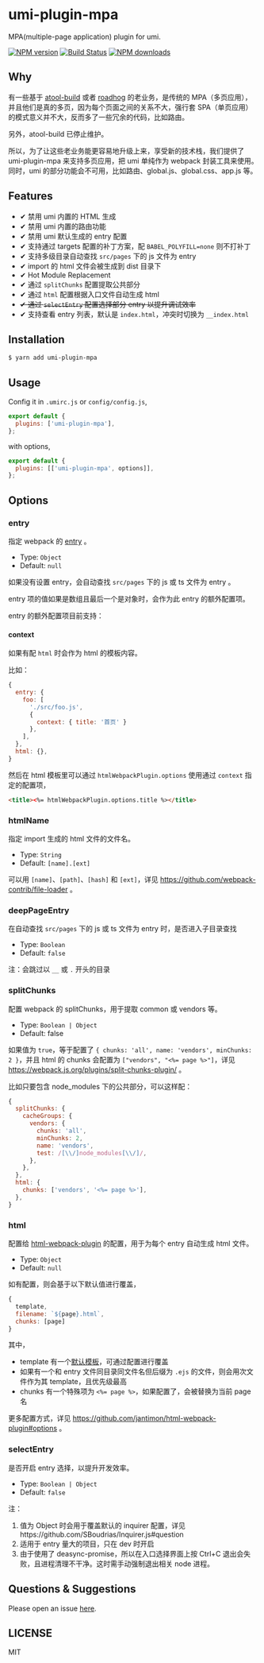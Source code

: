 # umi-plugin-mpa

MPA(multiple-page application) plugin for umi.

[![NPM version](https://img.shields.io/npm/v/umi-plugin-mpa.svg?style=flat)](https://npmjs.org/package/umi-plugin-mpa)
[![Build Status](https://img.shields.io/travis/umijs/umi-plugin-mpa.svg?style=flat)](https://travis-ci.org/umijs/umi-plugin-mpa)
[![NPM downloads](http://img.shields.io/npm/dm/umi-plugin-mpa.svg?style=flat)](https://npmjs.org/package/umi-plugin-mpa)

## Why

有一些基于 [atool-build](https://github.com/ant-tool/atool-build) 或者 [roadhog](https://github.com/sorrycc/roadhog) 的老业务，是传统的 MPA（多页应用），并且他们是真的多页，因为每个页面之间的关系不大，强行套 SPA（单页应用）的模式意义并不大，反而多了一些冗余的代码，比如路由。

另外，atool-build 已停止维护。

所以，为了让这些老业务能更容易地升级上来，享受新的技术栈，我们提供了 umi-plugin-mpa 来支持多页应用，把 umi 单纯作为 webpack 封装工具来使用。同时，umi 的部分功能会不可用，比如路由、global.js、global.css、app.js 等。

## Features

- ✔︎ 禁用 umi 内置的 HTML 生成
- ✔︎ 禁用 umi 内置的路由功能
- ✔︎ 禁用 umi 默认生成的 entry 配置
- ✔︎ 支持通过 targets 配置的补丁方案，配 `BABEL_POLYFILL=none` 则不打补丁
- ✔︎ 支持多级目录自动查找 `src/pages` 下的 js 文件为 entry
- ✔︎ import 的 html 文件会被生成到 dist 目录下
- ✔︎ Hot Module Replacement
- ✔︎ 通过 `splitChunks` 配置提取公共部分
- ✔︎ 通过 `html` 配置根据入口文件自动生成 html
- ~~✔︎ 通过 `selectEntry` 配置选择部分 entry 以提升调试效率~~
- ✔︎ 支持查看 entry 列表，默认是 `index.html`，冲突时切换为 `__index.html`

## Installation

```bash
$ yarn add umi-plugin-mpa
```

## Usage

Config it in `.umirc.js` or `config/config.js`,

```js
export default {
  plugins: ['umi-plugin-mpa'],
};
```

with options,

```js
export default {
  plugins: [['umi-plugin-mpa', options]],
};
```

## Options

### entry

指定 webpack 的 [entry](https://webpack.js.org/configuration/entry-context/#entry) 。

- Type: `Object`
- Default: `null`

如果没有设置 entry，会自动查找 `src/pages` 下的 js 或 ts 文件为 entry 。

entry 项的值如果是数组且最后一个是对象时，会作为此 entry 的额外配置项。

entry 的额外配置项目前支持：

#### context

如果有配 `html` 时会作为 html 的模板内容。

比如：

```js
{
  entry: {
    foo: [
      './src/foo.js',
      {
        context: { title: '首页' }
      },
    ],
  },
  html: {},
}
```

然后在 html 模板里可以通过 `htmlWebpackPlugin.options` 使用通过 `context` 指定的配置项，

```html
<title><%= htmlWebpackPlugin.options.title %></title>
```

### htmlName

指定 import 生成的 html 文件的文件名。

- Type: `String`
- Default: `[name].[ext]`

可以用 `[name]`、`[path]`、`[hash]` 和 `[ext]`，详见 https://github.com/webpack-contrib/file-loader 。

### deepPageEntry

在自动查找 `src/pages` 下的 js 或 ts 文件为 entry 时，是否进入子目录查找

- Type: `Boolean`
- Default: `false`

注：会跳过以 `__` 或 `.` 开头的目录

### splitChunks

配置 webpack 的 splitChunks，用于提取 common 或 vendors 等。

- Type: `Boolean | Object`
- Default: false

如果值为 `true`，等于配置了 `{ chunks: 'all', name: 'vendors', minChunks: 2 }`，并且 html 的 chunks 会配置为 `["vendors", "<%= page %>"]`，详见 https://webpack.js.org/plugins/split-chunks-plugin/ 。

比如只要包含 node_modules 下的公共部分，可以这样配：

```js
{
  splitChunks: {
    cacheGroups: {
      vendors: {
        chunks: 'all',
        minChunks: 2,
        name: 'vendors',
        test: /[\\/]node_modules[\\/]/,
      },
    },
  },
  html: {
    chunks: ['vendors', '<%= page %>'],
  },
}
```

### html

配置给 [html-webpack-plugin](https://github.com/jantimon/html-webpack-plugin) 的配置，用于为每个 entry 自动生成 html 文件。

- Type: `Object`
- Default: `null`

如有配置，则会基于以下默认值进行覆盖，

```js
{
  template,
  filename: `${page}.html`,
  chunks: [page]
}
```

其中，

- template 有一个[默认模板](http://github.com/umijs/umi-plugin-mpa/tree/master/templates/document.ejs)，可通过配置进行覆盖
- 如果有一个和 entry 文件同目录同文件名但后缀为 `.ejs` 的文件，则会用次文件作为其 template，且优先级最高
- chunks 有一个特殊项为 `<%= page %>`，如果配置了，会被替换为当前 page 名

更多配置方式，详见 https://github.com/jantimon/html-webpack-plugin#options 。

### selectEntry

是否开启 entry 选择，以提升开发效率。

- Type: `Boolean | Object`
- Default: `false`

注：

1. 值为 Object 时会用于覆盖默认的 inquirer 配置，详见https://github.com/SBoudrias/Inquirer.js#question
2. 适用于 entry 量大的项目，只在 dev 时开启
3. 由于使用了 deasync-promise，所以在入口选择界面上按 Ctrl+C 退出会失败，且进程清理不干净。这时需手动强制退出相关 node 进程。

## Questions & Suggestions

Please open an issue [here](https://github.com/umijs/umi/issues?q=is%3Aissue+is%3Aopen+sort%3Aupdated-desc).

## LICENSE

MIT
